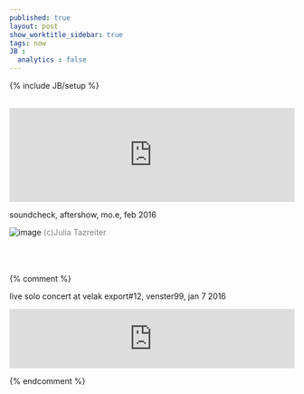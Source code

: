 ```yaml
---
published: true
layout: post
show_worktitle_sidebar: true
tags: now
JB :
  analytics : false
---
```


{% include JB/setup %}


<br />
<iframe width="100%" height="166" scrolling="no" frameborder="no" src="https://w.soundcloud.com/player/?url=https%3A//api.soundcloud.com/tracks/250469064&amp;color=000000&amp;auto_play=false&amp;hide_related=false&amp;show_comments=true&amp;show_user=true&amp;show_reposts=false"></iframe>
<br />


<p>soundcheck, aftershow, mo.e, feb 2016
<br />
</p>
<img src="{{ site.url }}/images/reka_moe_aftershow1.jpg" alt="image">
<font color="grey">(c)Julia Tazreiter</font> 
<br />
<br />
<br />
<br />



{% comment %}

<p>live solo concert at velak export#12, venster99, jan 7 2016
<br />
</p>
<iframe width="100%" height="105" scrolling="no" frameborder="no" src="https://w.soundcloud.com/player/?url=https%3A//api.soundcloud.com/tracks/248755153&amp;color=000000&amp;auto_play=false&amp;hide_related=false&amp;show_comments=true&amp;show_user=true&amp;show_reposts=false"></iframe>

{% endcomment %}